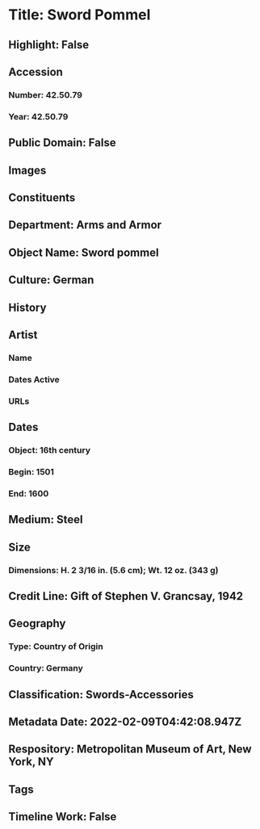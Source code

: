 # Title: Sword Pommel
## Highlight: False
## Accession
### Number: 42.50.79
### Year: 42.50.79
## Public Domain: False
## Images
## Constituents
## Department: Arms and Armor
## Object Name: Sword pommel
## Culture: German
## History
## Artist
### Name
### Dates Active
### URLs
## Dates
### Object: 16th century
### Begin: 1501
### End: 1600
## Medium: Steel
## Size
### Dimensions: H. 2 3/16 in. (5.6 cm); Wt. 12 oz. (343 g)
## Credit Line: Gift of Stephen V. Grancsay, 1942
## Geography
### Type: Country of Origin
### Country: Germany
## Classification: Swords-Accessories
## Metadata Date: 2022-02-09T04:42:08.947Z
## Respository: Metropolitan Museum of Art, New York, NY
## Tags
## Timeline Work: False